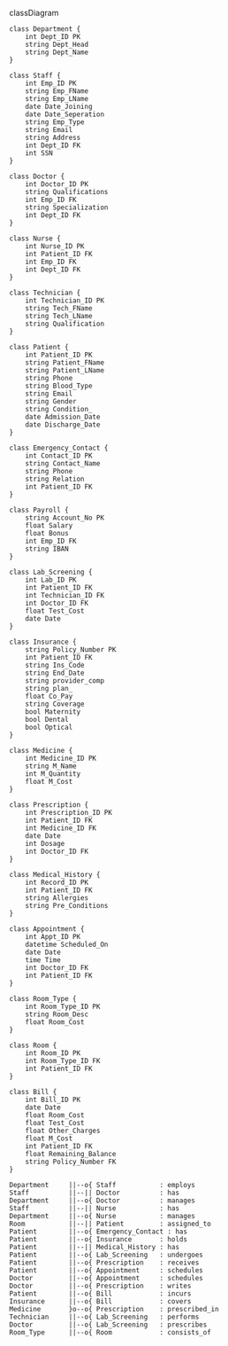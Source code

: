 classDiagram

    class Department {
        int Dept_ID PK
        string Dept_Head
        string Dept_Name
    }

    class Staff {
        int Emp_ID PK
        string Emp_FName
        string Emp_LName
        date Date_Joining
        date Date_Seperation
        string Emp_Type
        string Email
        string Address
        int Dept_ID FK
        int SSN
    }

    class Doctor {
        int Doctor_ID PK
        string Qualifications
        int Emp_ID FK
        string Specialization
        int Dept_ID FK
    }

    class Nurse {
        int Nurse_ID PK
        int Patient_ID FK
        int Emp_ID FK
        int Dept_ID FK
    }

    class Technician {
        int Technician_ID PK
        string Tech_FName
        string Tech_LName
        string Qualification
    }

    class Patient {
        int Patient_ID PK
        string Patient_FName
        string Patient_LName
        string Phone
        string Blood_Type
        string Email
        string Gender
        string Condition_
        date Admission_Date
        date Discharge_Date
    }

    class Emergency_Contact {
        int Contact_ID PK
        string Contact_Name
        string Phone
        string Relation
        int Patient_ID FK
    }

    class Payroll {
        string Account_No PK
        float Salary
        float Bonus
        int Emp_ID FK
        string IBAN
    }

    class Lab_Screening {
        int Lab_ID PK
        int Patient_ID FK
        int Technician_ID FK
        int Doctor_ID FK
        float Test_Cost
        date Date
    }

    class Insurance {
        string Policy_Number PK
        int Patient_ID FK
        string Ins_Code
        string End_Date
        string provider_comp
        string plan_
        float Co_Pay
        string Coverage
        bool Maternity
        bool Dental
        bool Optical
    }

    class Medicine {
        int Medicine_ID PK
        string M_Name
        int M_Quantity
        float M_Cost
    }

    class Prescription {
        int Prescription_ID PK
        int Patient_ID FK
        int Medicine_ID FK
        date Date
        int Dosage
        int Doctor_ID FK
    }

    class Medical_History {
        int Record_ID PK
        int Patient_ID FK
        string Allergies
        string Pre_Conditions
    }

    class Appointment {
        int Appt_ID PK
        datetime Scheduled_On
        date Date
        time Time
        int Doctor_ID FK
        int Patient_ID FK
    }

    class Room_Type {
        int Room_Type_ID PK
        string Room_Desc
        float Room_Cost
    }

    class Room {
        int Room_ID PK
        int Room_Type_ID FK
        int Patient_ID FK
    }

    class Bill {
        int Bill_ID PK
        date Date
        float Room_Cost
        float Test_Cost
        float Other_Charges
        float M_Cost
        int Patient_ID FK
        float Remaining_Balance
        string Policy_Number FK
    }

    Department     ||--o{ Staff           : employs
    Staff          ||--|| Doctor          : has
    Department     ||--o{ Doctor          : manages
    Staff          ||--|| Nurse           : has
    Department     ||--o{ Nurse           : manages
    Room           ||--|| Patient         : assigned_to
    Patient        ||--o{ Emergency_Contact : has
    Patient        ||--o{ Insurance       : holds
    Patient        ||--|| Medical_History : has
    Patient        ||--o{ Lab_Screening   : undergoes
    Patient        ||--o{ Prescription    : receives
    Patient        ||--o{ Appointment     : schedules
    Doctor         ||--o{ Appointment     : schedules
    Doctor         ||--o{ Prescription    : writes
    Patient        ||--o{ Bill            : incurs
    Insurance      ||--o{ Bill            : covers
    Medicine       }o--o{ Prescription    : prescribed_in
    Technician     ||--o{ Lab_Screening   : performs
    Doctor         ||--o{ Lab_Screening   : prescribes
    Room_Type      ||--o{ Room            : consists_of
